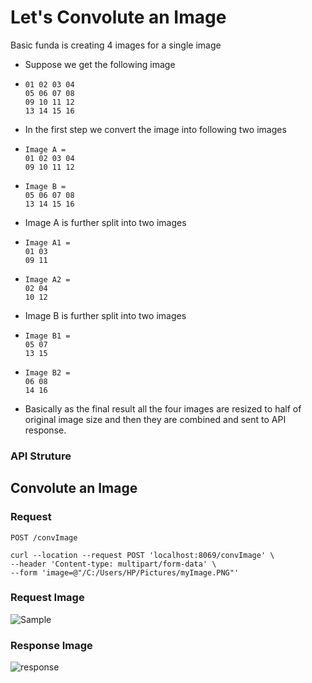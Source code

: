 # Let's Convolute an Image

Basic funda is creating 4 images for a single image

* Suppose we get the following image
* ``` 
  01 02 03 04
  05 06 07 08
  09 10 11 12
  13 14 15 16
  ```
* In the first step we convert the image into following two images
* ``` 
  Image A = 
  01 02 03 04
  09 10 11 12
  ```
* ``` 
  Image B =
  05 06 07 08
  13 14 15 16
  ```
* Image A is further split into two images
* ``` 
  Image A1 = 
  01 03
  09 11
  ```
* ``` 
  Image A2 = 
  02 04
  10 12
  ```
* Image B is further split into two images
* ``` 
  Image B1 = 
  05 07
  13 15
  ```
* ``` 
  Image B2 = 
  06 08
  14 16
  ```
* Basically as the final result all the four images are resized to half of original image size and then they are combined and sent to API response.
  

### API Struture

## Convolute an Image

### Request

`POST /convImage`

    curl --location --request POST 'localhost:8069/convImage' \
    --header 'Content-type: multipart/form-data' \
    --form 'image=@"/C:/Users/HP/Pictures/myImage.PNG"'

### Request Image
![Sample](https://user-images.githubusercontent.com/42883382/235340203-1f423e37-b12e-4a56-be02-6c994af7db2a.jpeg)

### Response Image
![response](https://user-images.githubusercontent.com/42883382/235340208-9a8715d0-77c2-4199-90f2-7df30b48c34b.jpeg)


